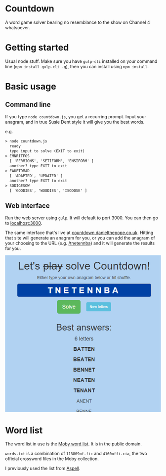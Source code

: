# Countdown
A word game solver bearing no resemblance to the show on Channel 4 whatsoever.

# Getting started
Usual node stuff. Make sure you have `gulp-cli` installed on your command line (`npm install gulp-cli -g`), then you can install using `npm install`.

# Basic usage
## Command line
If you type `node countdown.js`, you get a recurring prompt. Input your anagram, and in true Susie Dent style it will give you the best words.

e.g.
```
> node countdown.js
  ready
  type input to solve (EXIT to exit)
> EMNRITFOS
  [ 'FERMIONS', 'SETIFORM', 'ENSIFORM' ]
  another? type EXIT to exit
> EAUPTDMAD
  [ 'ADAPTED', 'UPDATED' ]
  another? type EXIT to exit
> SODIGESOW
  [ 'GOODIES', 'WOODIES', 'ISODOSE' ]
```

## Web interface
Run the web server using `gulp`. It will default to port 3000. You can then go to [localhost:3000](http://localhost:3000).

The same interface that's live at [countdown.danielthepope.co.uk](http://countdown.danielthepope.co.uk). Hitting that site will generate an anagram for you, or you can add the anagram of your choosing to the URL (e.g. [/tnetennba](http://countdown.danielthepope.co.uk/tnetennba)) and it will generate the results for you.

![tnetennba](resources/readme/tnetennba.png)

# Word list
The word list in use is the [Moby word list](http://icon.shef.ac.uk/Moby/mwords.html). It is in the public domain.

`words.txt` is a combination of `113809of.fic` and `4160offi.cia`, the two official crossword files in the Moby collection.

I previously used the list from [Aspell](http://wordlist.aspell.net/dicts/).
